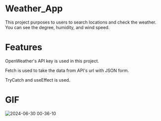 # Weather_App

This project purposes to users to search locations and check the weather. You can see the degree, humidity, and wind speed.

# Features

OpenWeather's API key is used in this project.

Fetch is used to take the data from API's url with JSON form.

TryCatch and useEffect is used.

# GIF

![2024-06-30 00-36-10](https://github.com/keremsakarya/Weather_App/assets/164352221/819722fb-82e9-4bd7-a6d1-88872c26b8c2)
